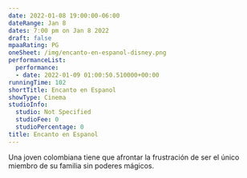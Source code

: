 ```yaml
---
date: 2022-01-08 19:00:00-06:00
dateRange: Jan 8
dates: 7:00 pm on Jan 8 2022
draft: false
mpaaRating: PG
oneSheet: /img/encanto-en-espanol-disney.png
performanceList:
  performance:
  - date: 2022-01-09 01:00:50.510000+00:00
runningTime: 102
shortTitle: Encanto en Espanol
showType: Cinema
studioInfo:
  studio: Not Specified
  studioFee: 0
  studioPercentage: 0
title: Encanto en Espanol
---
```


Una joven colombiana tiene que afrontar la frustración de ser el único miembro de su familia sin poderes mágicos.